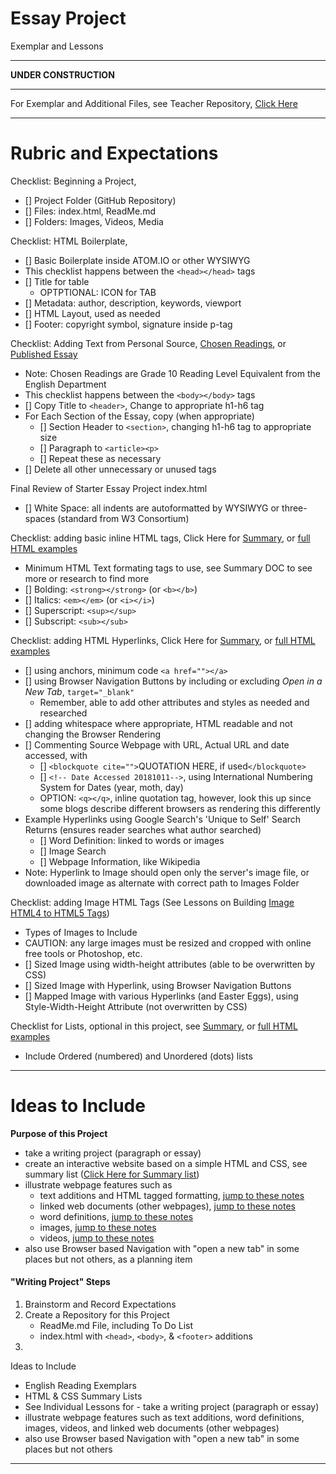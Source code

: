 # Essay Project
Exemplar and Lessons

---

**UNDER CONSTRUCTION**

---

For Exemplar and Additional Files, see Teacher Repository, <a href="https://github.com/QEHS-Websites/Essay-Project-Exemplar">Click Here</a>

---

# Rubric and Expectations
Checklist: Beginning a Project, <a href="https://github.com/MercersKitchen/CS10/tree/master/Websites/Creating%20Single%20Page%20Webpage"></a>
- [] Project Folder (GitHub Repository)
- [] Files: index.html, ReadMe.md
- [] Folders: Images, Videos, Media

Checklist: HTML Boilerplate, <a href="https://github.com/MercersKitchen/CS10/blob/master/Websites/Creating%20Single%20Page%20Webpage/index.html"></a>
- [] Basic Boilerplate inside ATOM.IO or other WYSIWYG
- This checklist happens between the ```<head></head>``` tags
- [] Title for table
  - OPTPTIONAL: ICON for TAB
- [] Metadata: author, description, keywords, viewport
- [] HTML Layout, used as needed
- [] Footer: copyright symbol, signature inside p-tag

Checklist: Adding Text from Personal Source, <a href="https://github.com/MercersKitchen/CS10/blob/master/Websites/Essay%20Examples/Essay_Examples.pdf">Chosen Readings</a>, or <a href="https://github.com/MercersKitchen/CS10/blob/master/Websites/Essay%20Project%20Exemplar%20and%20Lessons/Needs%20Rewritting/20Questions.txt">Published Essay</a>
- Note: Chosen Readings are Grade 10 Reading Level Equivalent from the English Department
- This checklist happens between the ```<body></body>``` tags
- [] Copy Title to ```<header>```, Change to appropriate h1-h6 tag
- For Each Section of the Essay, copy (when appropriate)
  - [] Section Header to ```<section>```, changing h1-h6 tag to appropriate size
  - [] Paragraph to ```<article><p>```
  - [] Repeat these as necessary
- [] Delete all other unnecessary or unused tags

Final Review of Starter Essay Project index.html
- [] White Space: all indents are autoformatted by WYSIWYG or three-spaces (standard from W3 Consortium)

Checklist: adding basic inline HTML tags, Click Here for <a href="https://github.com/MercersKitchen/CS10/blob/master/Websites/HTML%20Resources/HTML_Summary.txt">Summary</a>, or <a href="https://github.com/MercersKitchen/CS10/tree/master/Websites/HTML%20Resources">full HTML examples</a>
- Minimum HTML Text formating tags to use, see Summary DOC to see more or research to find more
- [] Bolding: ```<strong></strong>``` (or ```<b></b>```)
- [] Italics: ```<em></em>``` (or ```<i></i>```)
- [] Superscript: ```<sup></sup>```
- [] Subscript: ```<sub></sub>```

Checklist: adding HTML Hyperlinks, Click Here for <a href="https://github.com/MercersKitchen/CS10/blob/master/Websites/HTML%20Resources/HTML_Summary.txt">Summary</a>, or <a href="https://github.com/MercersKitchen/CS10/tree/master/Websites/HTML%20Resources">full HTML examples</a>
- [] using anchors, minimum code ```<a href=""></a>```
- [] using Browser Navigation Buttons by including or excluding *Open in a New Tab*, ```target="_blank"```
  - Remember, able to add other attributes and styles as needed and researched
- [] adding whitespace where appropriate, HTML readable and not changing the Browser Rendering
- [] Commenting Source Webpage with URL, Actual URL and date accessed, with
  - [] ```<blockquote cite="">```QUOTATION HERE, if used```</blockquote>```
  - [] ```<!-- Date Accessed 20181011-->```, using International Numbering System for Dates (year, moth, day)
  - OPTION: ```<q></q>```, inline quotation tag, however, look this up since some blogs describe different browsers as rendering this differently
- Example Hyperlinks using Google Search's 'Unique to Self' Search Returns (ensures reader searches what author searched)
  - [] Word Definition: linked to words or images
  - [] Image Search
  - [] Webpage Information, like Wikipedia
- Note: Hyperlink to Image should open only the server's image file, or downloaded image as alternate with correct path to Images Folder

Checklist: adding Image HTML Tags (See Lessons on Building <a href="https://github.com/MercersKitchen/CS10/tree/master/Websites/Images%20Lessons">Image HTML4 to HTML5 Tags</a>)
- Types of Images to Include
- CAUTION: any large images must be resized and cropped with online free tools or Photoshop, etc.
- [] Sized Image using width-height attributes (able to be overwritten by CSS)
- [] Sized Image with Hyperlink, using Browser Navigation Buttons
- [] Mapped Image with various Hyperlinks (and Easter Eggs), using Style-Width-Height Attribute (not overwritten by CSS)

Checklist for Lists, optional in this project, see <a href="https://github.com/MercersKitchen/CS10/blob/master/Websites/HTML%20Resources/HTML_Summary.txt">Summary</a>, or <a href="https://github.com/MercersKitchen/CS10/tree/master/Websites/HTML%20Resources">full HTML examples</a>
- Include Ordered (numbered) and Unordered (dots) lists

---

# Ideas to Include

**Purpose of this Project**
- take a writing project (paragraph or essay)
- create an interactive website based on a simple HTML and CSS, see summary list (<a href="">Click Here for Summary list</a>)
- illustrate webpage features such as
  - text additions and HTML tagged formatting, <a href="">jump to these notes</a>
  - linked web documents (other webpages), <a href="">jump to these notes</a>
  - word definitions, <a href="">jump to these notes</a>
  - images, <a href="">jump to these notes</a>
  - videos, <a href="">jump to these notes</a>
- also use Browser based Navigation with "open a new tab" in some places but not others, as a planning item

#### "Writing Project" Steps
1. Brainstorm and Record Expectations
2. Create a Repository for this Project
   - ReadMe.md File, including To Do List
   - index.html with `<head>`, `<body>`, & `<footer>` additions
3.

Ideas to Include
- English Reading Exemplars
- HTML & CSS Summary Lists
- See Individual Lessons for - take a writing project (paragraph or essay)
- illustrate webpage features such as text additions, word definitions, images, videos, and linked web documents (other webpages)
- also use Browser based Navigation with "open a new tab" in some places but not others

---

